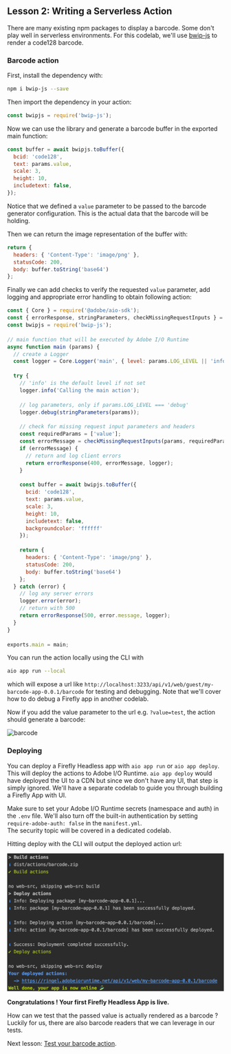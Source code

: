 ## Lesson 2: Writing a Serverless Action

There are many existing npm packages to display a barcode. Some don't play well in serverless environments. 
For this codelab, we'll use [bwip-js](https://www.npmjs.com/package/bwip-js/) to render a code128 barcode. 

### Barcode action

First, install the dependency with: 

```bash
npm i bwip-js --save
```

Then import the dependency in your action: 

```javascript
const bwipjs = require('bwip-js');
```  

Now we can use the library and generate a barcode buffer in the exported main function:  

```javascript
const buffer = await bwipjs.toBuffer({
  bcid: 'code128',
  text: params.value,
  scale: 3,
  height: 10,
  includetext: false,
});
``` 

Notice that we defined a `value` parameter to be passed to the barcode generator configuration. 
This is the actual data that the barcode will be holding. 

Then we can return the image representation of the buffer with: 

```javascript
return {
  headers: { 'Content-Type': 'image/png' },
  statusCode: 200,
  body: buffer.toString('base64')
};
```

Finally we can add checks to verify the requested `value` parameter, add logging and appropriate error handling to obtain following action: 

```javascript
const { Core } = require('@adobe/aio-sdk');
const { errorResponse, stringParameters, checkMissingRequestInputs } = require('../utils');
const bwipjs = require('bwip-js');

// main function that will be executed by Adobe I/O Runtime
async function main (params) {
  // create a Logger
  const logger = Core.Logger('main', { level: params.LOG_LEVEL || 'info' });

  try {
    // 'info' is the default level if not set
    logger.info('Calling the main action');

    // log parameters, only if params.LOG_LEVEL === 'debug'
    logger.debug(stringParameters(params));

    // check for missing request input parameters and headers
    const requiredParams = ['value'];
    const errorMessage = checkMissingRequestInputs(params, requiredParams);
    if (errorMessage) {
      // return and log client errors
      return errorResponse(400, errorMessage, logger);
    }
  
    const buffer = await bwipjs.toBuffer({
      bcid: 'code128',
      text: params.value,
      scale: 3,
      height: 10,
      includetext: false,
      backgroundcolor: 'ffffff'
    });
    
    return {
      headers: { 'Content-Type': 'image/png' },
      statusCode: 200,
      body: buffer.toString('base64')
    };
  } catch (error) {
    // log any server errors
    logger.error(error);
    // return with 500
    return errorResponse(500, error.message, logger);
  }
}

exports.main = main;

``` 

You can run the action locally using the CLI with 

```bash
aio app run --local
```
 
which will expose a url like `http://localhost:3233/api/v1/web/guest/my-barcode-app-0.0.1/barcode` for testing and debugging.
Note that we'll cover how to do debug a Firefly app in another codelab.

Now if you add the value parameter to the url e.g. `?value=test`, the action should generate a barcode:

![barcode](https://ringel.adobeioruntime.net/api/v1/web/my-barcode-app-0.0.1/barcode?value=test)

### Deploying

You can deploy a Firefly Headless app with `aio app run` or `aio app deploy`. This will deploy the actions to Adobe I/O Runtime.
`aio app deploy` would have deployed the UI to a CDN but since we don't have any UI, that step is simply ignored. We'll have a separate codelab to guide you through building a Firefly App with UI.

Make sure to set your Adobe I/O Runtime secrets (namespace and auth) in the `.env` file. 
We'll also turn off the built-in authentication by setting `require-adobe-auth: false` in the `manifest.yml`.    
The security topic will be covered in a dedicated codelab.

Hitting deploy with the CLI will output the deployed action url:

![deploy](assets/deploy.png)  

**Congratulations ! Your first Firefly Headless App is live.** 

How can we test that the passed value is actually rendered as a barcode ? Luckily for us, there are also barcode readers that we can leverage in our tests.

Next lesson: [Test your barcode action](/lessons/test.md).     

 
